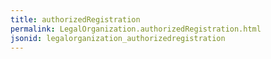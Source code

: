 ```yaml
---
title: authorizedRegistration
permalink: LegalOrganization.authorizedRegistration.html
jsonid: legalorganization_authorizedregistration
---
```

